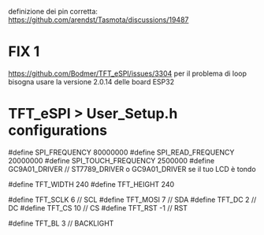 
definizione dei pin corretta:  https://github.com/arendst/Tasmota/discussions/19487

# FIX 1
https://github.com/Bodmer/TFT_eSPI/issues/3304
per il problema di loop bisogna usare la versione 2.0.14 delle board ESP32 

# TFT_eSPI > User_Setup.h configurations 
#define SPI_FREQUENCY  80000000
#define SPI_READ_FREQUENCY  20000000
#define SPI_TOUCH_FREQUENCY  2500000
#define GC9A01_DRIVER        // ST7789_DRIVER o GC9A01_DRIVER se il tuo LCD è tondo

#define TFT_WIDTH  240
#define TFT_HEIGHT 240

#define TFT_SCLK  6   // SCL
#define TFT_MOSI  7   // SDA
#define TFT_DC    2   // DC
#define TFT_CS   10   // CS
#define TFT_RST  -1   // RST

#define TFT_BL    3   // BACKLIGHT

